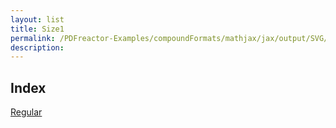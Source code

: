 ```yaml
---
layout: list
title: Size1
permalink: /PDFreactor-Examples/compoundFormats/mathjax/jax/output/SVG/fonts/TeX/Size1/
description: 
---
```


## Index
<div class="boxes">
                            <a href="/compare.html2pdf.tools/PDFreactor-Examples/compoundFormats/mathjax/jax/output/SVG/fonts/TeX/Size1/Regular/">
                                Regular
                            </a>
</div>



